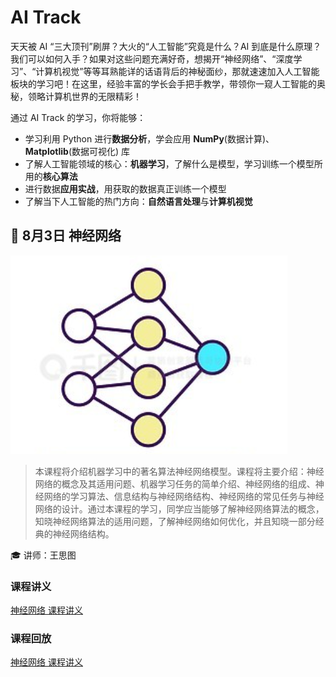 # AI Track

天天被 AI “三大顶刊”刷屏？大火的“人工智能”究竟是什么？AI 到底是什么原理？我们可以如何入手？如果对这些问题充满好奇，想揭开“神经网络”、“深度学习”、“计算机视觉”等等耳熟能详的话语背后的神秘面纱，那就速速加入人工智能板块的学习吧！在这里，经验丰富的学长会手把手教学，带领你一窥人工智能的奥秘，领略计算机世界的无限精彩！

通过 AI Track 的学习，你将能够：

- 学习利用 Python 进行**数据分析**，学会应用 **NumPy**(数据计算)、 **Matplotlib**(数据可视化) 库
- 了解人工智能领域的核心：**机器学习**，了解什么是模型，学习训练一个模型所用的**核心算法**
- 进行数据**应用实战**，用获取的数据真正训练一个模型
- 了解当下人工智能的热门方向：**自然语言处理**与**计算机视觉**

## 🤔 8月3日 神经网络

![logo](../images/logo/神经网络.png)

>本课程将介绍机器学习中的著名算法神经网络模型。课程将主要介绍：神经网络的概念及其适用问题、机器学习任务的简单介绍、神经网络的组成、神经网络的学习算法、信息结构与神经网络结构、神经网络的常见任务与神经网络的设计。通过本课程的学习，同学应当能够了解神经网络算法的概念，知晓神经网络算法的适用问题，了解神经网络如何优化，并且知晓一部分经典的神经网络结构。

🎓 讲师：王思图

### 课程讲义

[神经网络 课程讲义](https://summer24.net9.org/ai/neural-network/network/)

### 课程回放

[神经网络 课程讲义](https://www.bilibili.com/video/BV11SvDeNEbY/?share_source=copy_web&vd_source=5f41358f46c6dc60e03c3ff6ca5a8520)